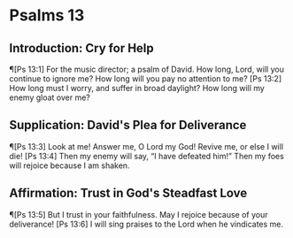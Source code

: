 # Psalms 13

## Introduction: Cry for Help
¶[Ps 13:1] For the music director; a psalm of David. How long, Lord, will you continue to ignore me? How long will you pay no attention to me?
[Ps 13:2] How long must I worry, and suffer in broad daylight? How long will my enemy gloat over me?

## Supplication: David's Plea for Deliverance
¶[Ps 13:3] Look at me! Answer me, O Lord my God! Revive me, or else I will die!
[Ps 13:4] Then my enemy will say, “I have defeated him!” Then my foes will rejoice because I am shaken.

## Affirmation: Trust in God's Steadfast Love
¶[Ps 13:5] But I trust in your faithfulness. May I rejoice because of your deliverance!
[Ps 13:6] I will sing praises to the Lord when he vindicates me.
